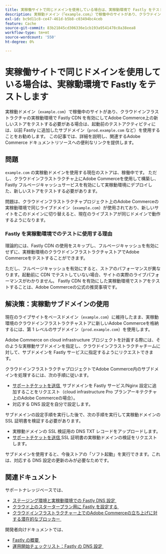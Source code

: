 ```yaml
---
title: 実稼働サイトで同じドメインを使用している場合は、実稼動環境で Fastly をテストします
description: 実稼動ドメイン（「example.com」）で稼働中のサイトがあり、クラウドインフラストラクチャの実稼動環境で Fastly CDN を有効にしてAdobe Commerceで新しいストアをテストする必要がある場合は、ローンチ前のテストアクティビティには、以前に Fastly に追加したサブドメイン（「prod.example.com」など）を使用することをお勧めします。 この記事では、詳細を説明し、関連するAdobe Commerce ドキュメントリソースへの便利なリンクを提供します。
exl-id: bc9d11c8-ce47-461d-b5b8-c03494bc4ceb
feature: Cache
source-git-commit: 83b21845cd306336e1cb193a9541478c8a38eea8
workflow-type: tm+mt
source-wordcount: '550'
ht-degree: 0%

---
```


# 実稼働サイトで同じドメインを使用している場合は、実稼動環境で Fastly をテストします

実稼動ドメイン（`example.com`）で稼働中のサイトがあり、クラウドインフラストラクチャの実稼動環境で Fastly CDN を有効にしてAdobe Commerce上の新しいストアをテストする必要がある場合は、起動前のテストアクティビティには、以前 Fastly に追加したサブドメイン（`prod.example.com` など）を使用することをお勧めします。 この記事では、詳細を説明し、関連するAdobe Commerce ドキュメントリソースへの便利なリンクを提供します。

## 問題

`example.com` の実稼動ドメインを使用する現在のストアは、稼働中です。 ただし、クラウドインフラストラクチャ上にAdobe Commerceを使用して構築し、Fastly フルページキャッシュサービスを有効にして実稼動環境にデプロイした、新しいストアをテストする必要があります。

問題は、クラウドインフラストラクチャプロジェクト上のAdobe Commerceの実稼動環境で同じライブドメイン（`example.com`）が使用されており、新しいサイトをこのドメインに切り替えると、現在のライブストアが同じドメインで動作するようになります。

### Fastly を実稼動環境でのテストに使用する理由

理論的には、Fastly CDN の使用をスキップし、フルページキャッシュを有効にせずに、実稼動環境のクラウドインフラストラクチャストアでAdobe Commerceをテストすることができます。

ただし、フルページキャッシュを有効にすると、ストアのパフォーマンスが異なります。起動前に CDN でテストしていない場合、サイトの実際のライブパフォーマンスがわかりません。 Fastly CDN を有効にした実稼動環境でストアをテストすることは、Adobe Commerceの公式の推奨事項です。

## 解決策：実稼動サブドメインの使用

現在のライブサイトをベースドメイン（`example.com`）に維持したまま、実稼動環境のクラウドインフラストラクチャストアに新しいAdobe Commerceを格納するには、第 1 レベルのサブドメイン（`prod.example.com`）を使用します。

Adobe Commerce on cloud infrastructure プロジェクトを計画する際には、そのような実稼動サブドメインを指定し、クラウドインフラストラクチャチームに対して、サブドメインを Fastly サービスに指定するようにリクエストできます。

クラウドインフラストラクチャプロジェクトでAdobe Commerce内のサブドメインを処理するには、次の手順に従います。

* [&#x200B; サポートチケットを送信 &#x200B;](/help/help-center-guide/help-center/magento-help-center-user-guide.md#submit-ticket) サブドメインを Fastly サービス/Nginx 設定に追加することをリクエスト（cloud infrastructure Pro プランアーキテクチャ上のAdobe Commerceの場合）。
* 対応する DNS 設定を自分で設定します。

サブドメインの設定手順を実行した後で、次の手順を実行して実稼動ドメインの SSL 証明書を検証する必要があります。

* 実稼動ドメインの SSL 検証用の DNS TXT レコードをアップロードします。
* [&#x200B; サポートチケットを送信 &#x200B;](/help/help-center-guide/help-center/magento-help-center-user-guide.md#submit-ticket)SSL 証明書の実稼動ドメインの検証をリクエストします。

サブドメインを使用すると、今後ストアの「ソフト起動」を実行できます。これは、対応する DNS 設定の更新のみが必要なためです。

## 関連ドキュメント

サポートナレッジベースでは、

* [&#x200B; ステージング環境と実稼動環境での Fastly DNS 設定 &#x200B;](https://experienceleague.adobe.com/docs/commerce-knowledge-base/kb/how-to/configure-fastly-dns-settings-on-staging-and-production-environments.html?lang=ja)
* [&#x200B; クラウド上のスタータープラン用に Fastly を設定する &#x200B;](https://experienceleague.adobe.com/docs/commerce-knowledge-base/kb/how-to/set-up-fastly-for-starter-plan-on-cloud.html?lang=ja)
* [&#x200B; クラウドインフラストラクチャー上でのAdobe Commerceの立ち上げに対する潜在的なブロッカー &#x200B;](https://experienceleague.adobe.com/docs/commerce-knowledge-base/kb/troubleshooting/miscellaneous/blockers-launching-on-magento-commerce-cloud.html?lang=ja)

開発者向けドキュメントでは、

* [Fastly の概要 &#x200B;](https://experienceleague.adobe.com/docs/commerce-cloud-service/user-guide/cdn/fastly.html?lang=ja)
* [&#x200B; 運用開始チェックリスト：Fastly の DNS 設定 &#x200B;](https://experienceleague.adobe.com/docs/commerce-cloud-service/user-guide/launch/checklist.html?lang=ja)
